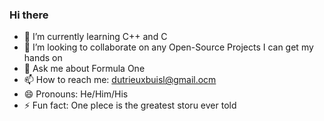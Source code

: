 ### Hi there 
- 🌱 I’m currently learning C++ and C 
- 👯 I’m looking to collaborate on any Open-Source Projects I can get my hands on
- 💬 Ask me about Formula One
- 📫 How to reach me: dutrieuxbuisl@gmail.ocm
- 😄 Pronouns: He/Him/His
- ⚡ Fun fact: One pIece is the greatest storu ever told

